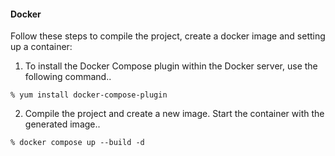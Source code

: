#### Docker

Follow these steps to compile the project, create a docker image and setting up a container:

1. To install the Docker Compose plugin within the Docker server, use the following command..
```
% yum install docker-compose-plugin
```

2. Compile the project and create a new image. Start the container with the generated image..
```
% docker compose up --build -d
```